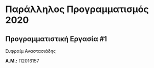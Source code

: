 # Παράλληλος Προγραμματισμός 2020
## Προγραμματιστική Εργασία #1
Ευφραίμ Αναστασιάδης

**Α.Μ.:** Π2016157


